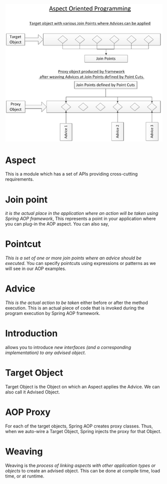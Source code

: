 
![aop1 info](./images/aop1.png "aop1")

# Aspect

This is a module which has a set of APIs providing cross-cutting requirements.

# Join point 

*it is the actual place in the application where an action will be taken using Spring AOP framework*, This represents a point in your application where you can plug-in the AOP aspect. You can also say,

# Pointcut 

*This is a set of one or more join points where an advice should be executed*. You can specify pointcuts using expressions or patterns as we will see in our AOP examples.

# Advice 

*This is the actual action to be taken* either before or after the method execution. This is an actual piece of code that is invoked during the program execution by Spring AOP framework.

# Introduction 

allows you to introduce *new interfaces (and a corresponding implementation) to any advised object*.

# Target Object

Target Object is the Object on which an Aspect applies the Advice. We can also call it Advised Object.

# AOP Proxy

For each of the target objects, Spring AOP creates proxy classes. Thus, when we auto-wire a Target Object, Spring injects the proxy for that Object.

# Weaving

Weaving is the *process of linking aspects with other application types or objects* to create an advised object. This can be done at compile time, load time, or at runtime.

